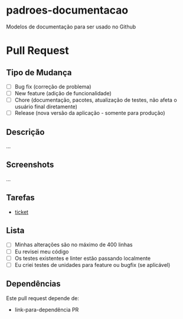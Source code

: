 # padroes-documentacao
Modelos de documentação para ser usado no Github

# Pull Request

## Tipo de Mudança
- [ ] Bug fix (correção de problema)
- [ ] New feature (adição de funcionalidade)
- [ ] Chore (documentação, pacotes, atualização de testes, não afeta o usuário final diretamente)
- [ ] Release (nova versão da aplicação - somente para produção)

## Descrição
...
## Screenshots
...
## Tarefas
- [ticket](link-tarefa)

## Lista

- [ ] Minhas alterações são no máximo de 400 linhas
- [ ] Eu revisei meu código
- [ ] Os testes existentes e linter estão passando localmente
- [ ] Eu criei testes de unidades para feature ou bugfix (se aplicável)

## Dependências

Este pull request depende de:
 - link-para-dependência PR
